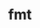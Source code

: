 ---
title: "fmt"
layout: cache
categories: [package, develop-2023-12-17]
meta: {"versions": ["10.1.1"], "compilers": ["gcc@=11.4.0"], "oss": ["ubuntu20.04"], "platforms": ["linux"], "targets": ["x86_64_v3"], "stacks": ["e4s", "root"], "num_specs": 1, "num_specs_by_stack": {"root": 1, "e4s": 1}}
spec_details: [{"hash": "avacte7wblgvns2idv4lx2sdxq2h2etz", "compiler": "gcc@=11.4.0", "versions": ["10.1.1"], "os": "ubuntu20.04", "platform": "linux", "target": "x86_64_v3", "variants": ["build_system=cmake", "build_type=Release", "cxxstd=11", "generator=make", "~ipo", "patches=6ef12fe", "+pic", "~shared"], "stacks": ["root", "e4s"], "size": "-", "tarball": "https://binaries.spack.io/releases/develop-2023-12-17/build_cache/linux-ubuntu20.04-x86_64_v3/gcc-11.4.0/fmt-10.1.1/linux-ubuntu20.04-x86_64_v3-gcc-11.4.0-fmt-10.1.1-avacte7wblgvns2idv4lx2sdxq2h2etz.spack"}]
---